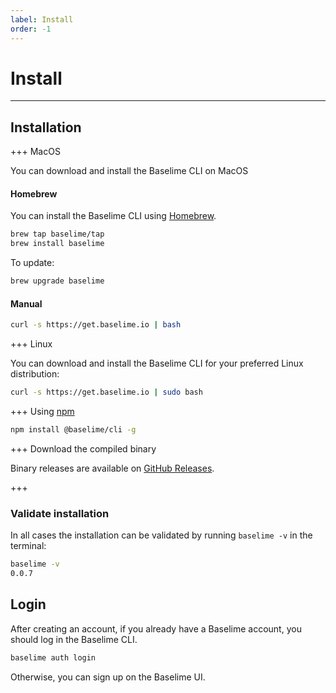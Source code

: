 ```yaml
---
label: Install
order: -1
---
```


# Install

---

## Installation

+++ MacOS

You can download and install the Baselime CLI on MacOS

#### Homebrew
You can install the Baselime CLI using [Homebrew](https://brew.sh/).

```bash # :icon-terminal: terminal
brew tap baselime/tap
brew install baselime
```

To update:

```bash # :icon-terminal: terminal
brew upgrade baselime
```

#### Manual

```bash # :icon-terminal: terminal
curl -s https://get.baselime.io | bash
```

+++ Linux


You can download and install the Baselime CLI for your preferred Linux distribution: 

```bash # :icon-terminal: terminal
curl -s https://get.baselime.io | sudo bash
```

+++ Using [npm](https://npmjs.com)

```bash # :icon-terminal: terminal
npm install @baselime/cli -g
```

+++ Download the compiled binary

Binary releases are available on [GitHub Releases](https://github.com/baselime/cli/releases/latest).

+++ 

### Validate installation

In all cases the installation can be validated by running `baselime -v` in the terminal:

```bash # :icon-terminal: terminal
baselime -v
0.0.7
```

## Login

After creating an account, if you already have a Baselime account, you should log in the Baselime CLI.

```bash # :icon-terminal: terminal
baselime auth login
```

Otherwise, you can sign up on the Baselime UI.
